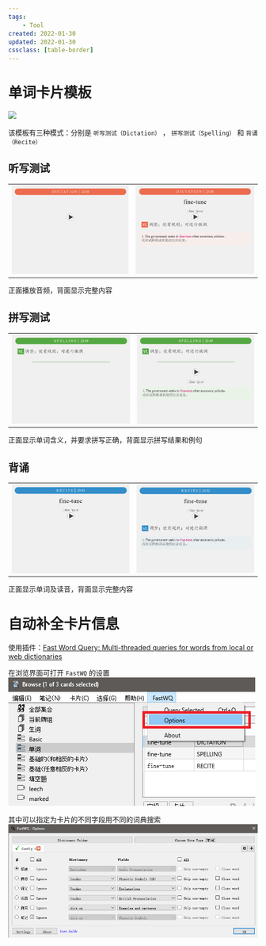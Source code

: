 ```yaml
---
tags:
    - Tool
created: 2022-01-30
updated: 2022-01-30
cssclass: [table-border]
---
```


# 单词卡片模板

![](assets/Anki/生词.apkg)

该模板有三种模式：分别是 `听写测试（Dictation）` ， `拼写测试（Spelling）` 和 `背诵 （Recite）`

## 听写测试

|                               |                                   |
| ----------------------------- | --------------------------------- |
| ![正面](assets/Anki/Untitled.png) | ![背面](assets/Anki/Untitled%201.png) |

正面播放音频，背面显示完整内容

## 拼写测试

|                                       |                                       |
| ------------------------------------- | ------------------------------------- |
| ![正面](assets/Anki/Untitled%202.png) | ![背面](assets/Anki/Untitled%203.png) | 

正面显示单词含义，并要求拼写正确，背面显示拼写结果和例句

## 背诵

|                                       |                                       |
| ------------------------------------- | ------------------------------------- |
| ![正面](assets/Anki/Untitled%204.png) | ![背面](assets/Anki/Untitled%205.png) | 

正面显示单词及读音，背面显示完整内容

# 自动补全卡片信息

使用插件：[Fast Word Query: Multi-threaded queries for words from local or web dictionaries](https://ankiweb.net/shared/info/1807206748)

在浏览界面可打开 `FastWQ` 的设置
![|500](assets/Anki/Untitled%206.png)

其中可以指定为卡片的不同字段用不同的词典搜索
![|500](assets/Anki/Untitled%207.png)